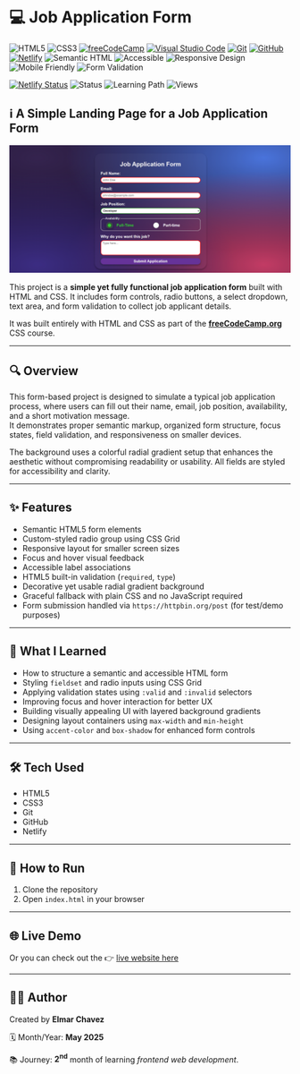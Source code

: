 # 💻 Job Application Form

![HTML5](https://img.shields.io/badge/HTML5-E34F26?style=for-the-badge&logo=html5&logoColor=white)
![CSS3](https://img.shields.io/badge/CSS3-1572B6?style=for-the-badge&logo=css3&logoColor=white)
[![freeCodeCamp](https://img.shields.io/badge/freeCodeCamp-27273D?style=for-the-badge&logo=freecodecamp&logoColor=white)](https://www.freecodecamp.org/)
[![Visual Studio Code](https://img.shields.io/badge/VS%20Code-007ACC?style=for-the-badge&logo=visual-studio-code&logoColor=white)](https://code.visualstudio.com/)
[![Git](https://img.shields.io/badge/Git-F05032?style=for-the-badge&logo=git&logoColor=white)](https://git-scm.com/)
[![GitHub](https://img.shields.io/badge/GitHub-181717?style=for-the-badge&logo=github&logoColor=white)](https://github.com/)
[![Netlify](https://img.shields.io/badge/Netlify-00C7B7?style=for-the-badge&logo=netlify&logoColor=white)](https://www.netlify.com/)
![Semantic HTML](https://img.shields.io/badge/Semantic%20HTML-ff9800?style=for-the-badge)
![Accessible](https://img.shields.io/badge/Accessibility-A11Y-0052cc?style=for-the-badge)
![Responsive Design](https://img.shields.io/badge/Responsive%20Design-2196F3?style=for-the-badge&logo=responsive&logoColor=white)
![Mobile Friendly](https://img.shields.io/badge/Mobile%20Friendly-%E2%9C%85-1E293B?style=for-the-badge&logo=responsive-design&logoColor=white)
![Form Validation](https://img.shields.io/badge/Form%20Validation-Yes-green?style=for-the-badge)

[![Netlify Status](https://api.netlify.com/api/v1/badges/b990ec3d-e4b0-4425-a482-532f5623e91f/deploy-status)](https://job-application-form-fcc-jiro.netlify.app/)
![Status](https://img.shields.io/badge/status-complete-brightgreen)
![Learning Path](https://img.shields.io/badge/learning%20path-month%202-blue)
![Views](https://visitor-badge.laobi.icu/badge?page_id=CodingWithJiro.freecodecamp-css-job-application-form&left_text=repo%20views)

## ℹ️ A Simple Landing Page for a Job Application Form

![Screenshot of the project](./screenshot.png)

This project is a **simple yet fully functional job application form** built with HTML and CSS. It includes form controls, radio buttons, a select dropdown, text area, and form validation to collect job applicant details.

It was built entirely with HTML and CSS as part of the [**freeCodeCamp.org**](https://www.freecodecamp.org/learn/full-stack-developer/) CSS course.

---

## 🔍 Overview

This form-based project is designed to simulate a typical job application process, where users can fill out their name, email, job position, availability, and a short motivation message.  
It demonstrates proper semantic markup, organized form structure, focus states, field validation, and responsiveness on smaller devices.

The background uses a colorful radial gradient setup that enhances the aesthetic without compromising readability or usability. All fields are styled for accessibility and clarity.

---

## ✨ Features

- Semantic HTML5 form elements
- Custom-styled radio group using CSS Grid
- Responsive layout for smaller screen sizes
- Focus and hover visual feedback
- Accessible label associations
- HTML5 built-in validation (`required`, `type`)
- Decorative yet usable radial gradient background
- Graceful fallback with plain CSS and no JavaScript required
- Form submission handled via `https://httpbin.org/post` (for test/demo purposes)

---

## 🧠 What I Learned

- How to structure a semantic and accessible HTML form
- Styling `fieldset` and radio inputs using CSS Grid
- Applying validation states using `:valid` and `:invalid` selectors
- Improving focus and hover interaction for better UX
- Building visually appealing UI with layered background gradients
- Designing layout containers using `max-width` and `min-height`
- Using `accent-color` and `box-shadow` for enhanced form controls

---

## 🛠️ Tech Used

- HTML5
- CSS3
- Git
- GitHub
- Netlify

---

## 🚀 How to Run

1. Clone the repository
2. Open `index.html` in your browser

---

## 🌐 Live Demo

Or you can check out the 👉 [live website here](https://job-application-form-fcc-jiro.netlify.app//)

---

## 🧑‍💻 Author

Created by **Elmar Chavez**

🗓️ Month/Year: **May 2025**

📚 Journey: **2<sup>nd</sup>** month of learning _frontend web development_.
